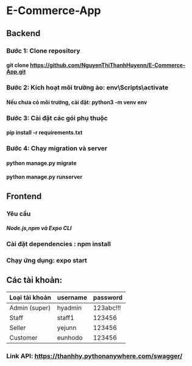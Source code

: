 # E-Commerce-App

## Backend

### Bước 1: Clone repository
#### git clone https://github.com/NguyenThiThanhHuyenn/E-Commerce-App.git
### Bước 2: Kích hoạt môi trường ảo: env\Scripts\activate
#### Nếu chưa có môi trường, cài đặt: python3 -m venv env
### Bước 3: Cài đặt các gói phụ thuộc
#### pip install -r requirements.txt
### Bước 4: Chạy migration và server
#### python manage.py migrate
#### python manage.py runserver

## Frontend

### Yêu cầu
#### _Node.js,npm và Expo CLI_

### Cài đặt dependencies : npm install

### Chạy ứng dụng: expo start


## Các tài khoản:

| Loại tài khoản | username | password  |
|----------------|----------|-----------|
| Admin (super)  | hyadmin  | 123abc!!! |
| Staff          | staff1   | 123456    |
| Seller         | yejunn   | 123456    |
| Customer       | eunhodo  | 123456    |

### Link API: https://thanhhy.pythonanywhere.com/swagger/